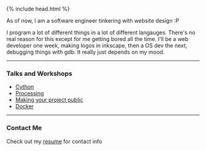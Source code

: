 
{% include head.html %}

As of now, I am a software engineer tinkering with website design :P

I program a lot of different things in a lot of different langauges. There's no
real reason for this except for me getting bored all the time. I'll be a web
developer one week, making logos in inkscape, then a OS dev the next, debugging
things with gdb. It really just depends on my mood.

-----------------------------------

### Talks and Workshops

- [Cython](https://github.com/jonaylor89/Cython-RamDev)
- [Processing](https://github.com/jonaylor89/ProcessingWorkshop)
- [Making your project public](https://drive.google.com/drive/folders/1k58kFYEBEs6tcD9R-4UAY_Gixb3uj_2X?usp=sharing)
- [Docker](https://github.com/jonaylor89/LUG-Docker-Demo)

-----------------------------------

### Contact Me

Check out my <a href="resume">resume</a> for contact info

<div>
  <script 
    type="text/javascript" 
    src="https://x.ai/embed/xdotai-embed.js" 
    id="xdotaiEmbed" 
    data-page="/jonaylor/virtual" 
    data-height 
    data-width 
    data-element 
    async>
  </script>
</div>
